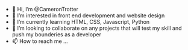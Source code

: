 - 👋 Hi, I’m @CameronTrotter
- 👀 I’m interested in front end development and website design
- 🌱 I’m currently learning HTML, CSS, Javascript, Python 
- 💞️ I’m looking to collaborate on any projects that will test my skill and push my bounderies as a developer
- 📫 How to reach me ...

<!---
CameronTrotter/CameronTrotter is a ✨ special ✨ repository because its `README.md` (this file) appears on your GitHub profile.
You can click the Preview link to take a look at your changes.
--->
